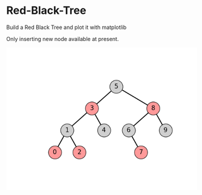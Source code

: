 # Red-Black-Tree
Build a Red Black Tree and plot it with matplotlib

Only inserting new node available at present.

![sample](RBTree.png)

